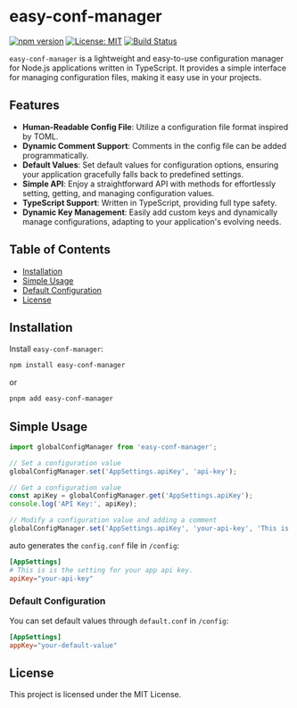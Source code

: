 # easy-conf-manager

[![npm version](https://badge.fury.io/js/easy-conf-manager.svg)](https://badge.fury.io/js/easy-conf-manager)
[![License: MIT](https://img.shields.io/badge/License-MIT-blue.svg)](https://opensource.org/licenses/MIT)
[![Build Status](https://travis-ci.org/your-username/easy-conf-manager.svg?branch=main)](https://travis-ci.org/your-username/easy-conf-manager)


`easy-conf-manager` is a lightweight and easy-to-use configuration manager for Node.js applications written in TypeScript. It provides a simple interface for managing configuration files, making it easy use in your projects.

## Features

- **Human-Readable Config File**: Utilize a configuration file format inspired by TOML.
- **Dynamic Comment Support**: Comments in the config file can be added programmatically.
- **Default Values**: Set default values for configuration options, ensuring your application gracefully falls back to predefined settings.
- **Simple API**: Enjoy a straightforward API with methods for effortlessly setting, getting, and managing configuration values.
- **TypeScript Support**: Written in TypeScript, providing full type safety.
- **Dynamic Key Management**: Easily add custom keys and dynamically manage configurations, adapting to your application's evolving needs.

## Table of Contents

- [Installation](#installation)
- [Simple Usage](#simple-usage)
- [Default Configuration](#default-configuration)
- [License](#license)

## Installation

Install `easy-conf-manager`:

```bash
npm install easy-conf-manager
```

or

```bash
pnpm add easy-conf-manager
```

## Simple Usage

```typescript
import globalConfigManager from 'easy-conf-manager';

// Set a configuration value
globalConfigManager.set('AppSettings.apiKey', 'api-key');

// Get a configuration value
const apiKey = globalConfigManager.get('AppSettings.apiKey');
console.log('API Key:', apiKey);

// Modify a configuration value and adding a comment
globalConfigManager.set('AppSettings.apiKey', 'your-api-key', 'This is is the setting for your app api key.');
```

auto generates the `config.conf` file in `/config`:

```toml
[AppSettings]
# This is is the setting for your app api key.
apiKey="your-api-key"
```

### Default Configuration

You can set default values through `default.conf` in `/config`:

```toml
[AppSettings]
appKey="your-default-value"
```

## License

This project is licensed under the MIT License.